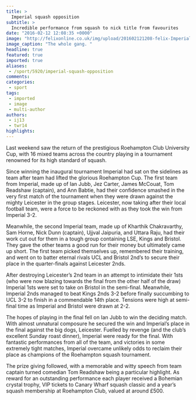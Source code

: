 ```yaml
---
title: >
  Imperial squash opposition
subtitle: >
  Incredible performance from squash to nick title from favourites
date: "2016-02-12 12:08:35 +0000"
image: "http://felixonline.co.uk/img/upload/201602121208-felix-Imperial Winners.JPG"
image_caption: "The whole gang. "
headline: true
featured: true
imported: true
aliases:
 - /sport/5920/imperial-squash-opposition
comments:
categories:
 - sport
tags:
 - imported
 - image
 - multi-author
authors:
 - ij13
 - twr14
highlights:
---
```


Last weekend saw the return of the prestigious Roehampton Club University Cup, with 16 mixed teams across the country playing in a tournament renowned for its high standard of squash.

Since winning the inaugural tournament Imperial had sat on the sidelines as team after team had lifted the glorious Roehampton Cup. The first team from Imperial, made up of Ian Jubb, Jez Carter, James McCouat, Tom Readshaw (captain), and Ann Babtie, had their confidence smashed in the very first match of the tournament when they were drawn against the mighty Leicester in the group stages. Leicester, now taking after their local football team, were a force to be reckoned with as they took the win from Imperial 3-2.

Meanwhile, the second Imperial team, made up of Kharthik Chakravarthy, Sam Horne, Nick Dunn (captain), Ujjval Jaipuria, and Uttara Raju, had their work cut out for them in a tough group containing LSE, Kings and Bristol. They gave the other teams a good run for their money but ultimately came up short. The first team picked themselves up, remembered their training, and went on to batter eternal rivals UCL and Bristol 2nd’s to secure their place in the quarter-finals against Leicester 2nds.

After destroying Leicester’s 2nd team in an attempt to intimidate their 1sts (who were now blazing towards the final from the other half of the draw) Imperial 1sts were set to take on Bristol in the semi-final. Meanwhile, Imperial 2nds managed to beat Kings 2nds 3-2 before finally succumbing to UCL 3-2 to finish in a commendable 14th place. Tensions were high at semi-final time as Imperial and Bristol were drawn at 2-2.

The hopes of playing in the final fell on Ian Jubb to win the deciding match. With almost unnatural composure he secured the win and Imperial’s place in the final against the big dogs, Leicester. Fuelled by revenge (and the club’s excellent Sunday roast dinner), Imperial were ready for the final. With fantastic performances from all of the team, and victories in some extremely tight matches, Imperial overcame unlikely odds to reclaim their place as champions of the Roehampton squash tournament.

The prize giving followed, with a memorable and witty speech from team captain turned comedian Tom Readshaw being a particular highlight. As reward for an outstanding performance each player received a Bohemian crystal trophy, VIP tickets to Canary Wharf squash classic and a year’s squash membership at Roehampton Club, valued at around £500.

